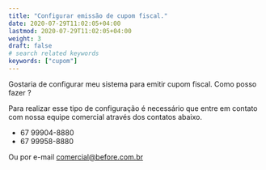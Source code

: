 ```yaml
---
title: "Configurar emissão de cupom fiscal."
date: 2020-07-29T11:02:05+04:00
lastmod: 2020-07-29T11:02:05+04:00
weight: 3
draft: false
# search related keywords
keywords: ["cupom"]
---
```


Gostaria de configurar meu sistema para emitir cupom fiscal. Como posso fazer ?

Para realizar esse tipo de configuração é necessário que entre em contato com nossa equipe comercial através dos contatos abaixo.

- 67 99904-8880
- 67 99958-8880

Ou por e-mail comercial@before.com.br
